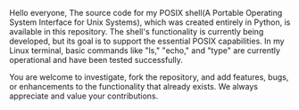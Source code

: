 



Hello everyone,
The source code for my POSIX shell(A Portable Operating System Interface for Unix Systems), which was created entirely in Python, is available in this repository. 
The shell's functionality is currently being developed, but its goal is to support the essential POSIX capabilities.
In my Linux terminal, basic commands like "ls," "echo," and "type" are currently operational and have been tested successfully.

You are welcome to investigate, fork the repository, and add features, bugs, or enhancements to the functionality that already exists. We always appreciate and value your contributions.

